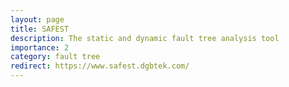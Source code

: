 ```yaml
---
layout: page
title: SAFEST
description: The static and dynamic fault tree analysis tool
importance: 2
category: fault tree
redirect: https://www.safest.dgbtek.com/
---
```

